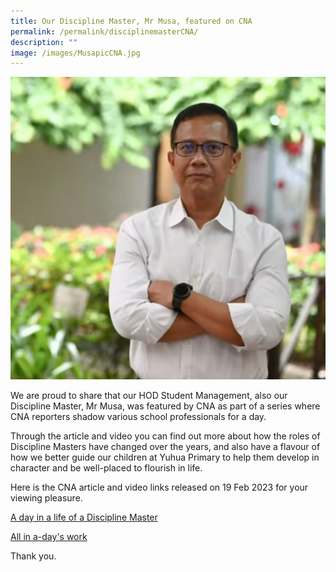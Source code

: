 ```yaml
---
title: Our Discipline Master, Mr Musa, featured on CNA
permalink: /permalink/disciplinemasterCNA/
description: ""
image: /images/MusapicCNA.jpg
---
```

![](/images/MusapicCNA.jpg)

We are proud to share that our HOD Student Management, also our Discipline Master, Mr Musa, was featured by CNA as part of a series where CNA reporters shadow various school professionals for a day. 

Through the article and video you can find out more about how the roles of Discipline Masters have changed over the years, and also have a flavour of how we better guide our children at Yuhua Primary to help them develop in character and be well-placed to flourish in life. 

Here is the CNA article and video links released on 19 Feb 2023 for your viewing pleasure. 

[A day in a life of a Discipline Master](https://www.channelnewsasia.com/singapore/discipline-master-primary-school-teachers-moe-yuhua-3280481)

[All in a-day's work](https://www.channelnewsasia.com/watch/school-work-discipline-master-who-teaches-students-make-better-choices-video-3286616?cid=internal_sharetool_iphone_19022023_cna)


Thank you.